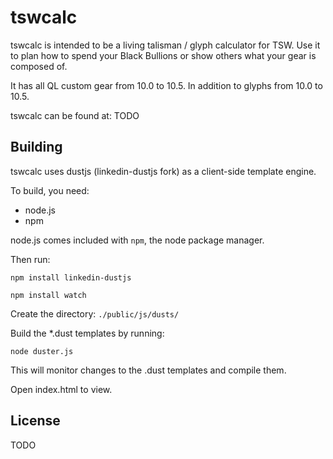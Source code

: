 tswcalc
=======

tswcalc is intended to be a living talisman / glyph calculator for TSW. Use it to plan how to spend your Black Bullions or show others what your gear is composed of.

It has all QL custom gear from 10.0 to 10.5. In addition to glyphs from 10.0 to 10.5.

tswcalc can be found at: TODO

Building
--------
tswcalc uses dustjs (linkedin-dustjs fork) as a client-side template engine.

To build, you need:
* node.js
* npm

node.js comes included with `npm`, the node package manager.

Then run:

    npm install linkedin-dustjs

    npm install watch


Create the directory: `./public/js/dusts/`

Build the *.dust templates by running: 

    node duster.js


This will monitor changes to the .dust templates and compile them.

Open index.html to view.

License
-------
TODO
